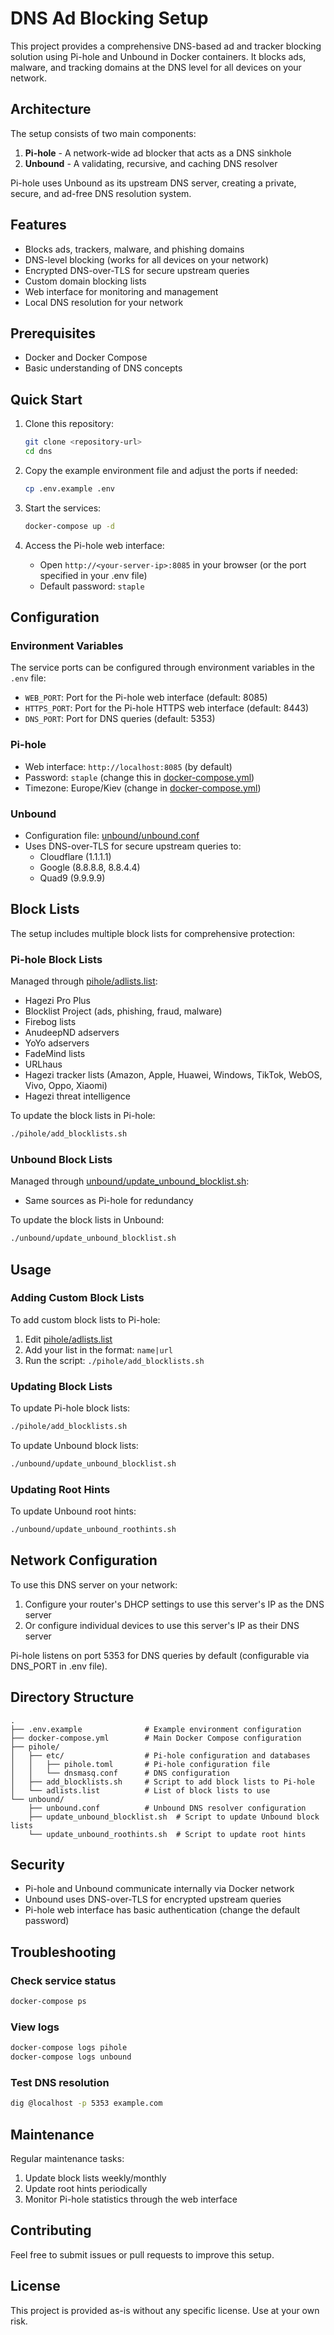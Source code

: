 # DNS Ad Blocking Setup

This project provides a comprehensive DNS-based ad and tracker blocking solution using Pi-hole and Unbound in Docker containers. It blocks ads, malware, and tracking domains at the DNS level for all devices on your network.

## Architecture

The setup consists of two main components:

1. **Pi-hole** - A network-wide ad blocker that acts as a DNS sinkhole
2. **Unbound** - A validating, recursive, and caching DNS resolver

Pi-hole uses Unbound as its upstream DNS server, creating a private, secure, and ad-free DNS resolution system.

## Features

- Blocks ads, trackers, malware, and phishing domains
- DNS-level blocking (works for all devices on your network)
- Encrypted DNS-over-TLS for secure upstream queries
- Custom domain blocking lists
- Web interface for monitoring and management
- Local DNS resolution for your network

## Prerequisites

- Docker and Docker Compose
- Basic understanding of DNS concepts

## Quick Start

1. Clone this repository:
   ```bash
   git clone <repository-url>
   cd dns
   ```

2. Copy the example environment file and adjust the ports if needed:
   ```bash
   cp .env.example .env
   ```

3. Start the services:
   ```bash
   docker-compose up -d
   ```

4. Access the Pi-hole web interface:
   - Open `http://<your-server-ip>:8085` in your browser (or the port specified in your .env file)
   - Default password: `staple`

## Configuration

### Environment Variables

The service ports can be configured through environment variables in the `.env` file:

- `WEB_PORT`: Port for the Pi-hole web interface (default: 8085)
- `HTTPS_PORT`: Port for the Pi-hole HTTPS web interface (default: 8443)
- `DNS_PORT`: Port for DNS queries (default: 5353)

### Pi-hole

- Web interface: `http://localhost:8085` (by default)
- Password: `staple` (change this in [docker-compose.yml](docker-compose.yml))
- Timezone: Europe/Kiev (change in [docker-compose.yml](docker-compose.yml))

### Unbound

- Configuration file: [unbound/unbound.conf](unbound/unbound.conf)
- Uses DNS-over-TLS for secure upstream queries to:
  - Cloudflare (1.1.1.1)
  - Google (8.8.8.8, 8.8.4.4)
  - Quad9 (9.9.9.9)

## Block Lists

The setup includes multiple block lists for comprehensive protection:

### Pi-hole Block Lists

Managed through [pihole/adlists.list](pihole/adlists.list):
- Hagezi Pro Plus
- Blocklist Project (ads, phishing, fraud, malware)
- Firebog lists
- AnudeepND adservers
- YoYo adservers
- FadeMind lists
- URLhaus
- Hagezi tracker lists (Amazon, Apple, Huawei, Windows, TikTok, WebOS, Vivo, Oppo, Xiaomi)
- Hagezi threat intelligence

To update the block lists in Pi-hole:
```bash
./pihole/add_blocklists.sh
```

### Unbound Block Lists

Managed through [unbound/update_unbound_blocklist.sh](unbound/update_unbound_blocklist.sh):
- Same sources as Pi-hole for redundancy

To update the block lists in Unbound:
```bash
./unbound/update_unbound_blocklist.sh
```

## Usage

### Adding Custom Block Lists

To add custom block lists to Pi-hole:
1. Edit [pihole/adlists.list](pihole/adlists.list)
2. Add your list in the format: `name|url`
3. Run the script: `./pihole/add_blocklists.sh`

### Updating Block Lists

To update Pi-hole block lists:
```bash
./pihole/add_blocklists.sh
```

To update Unbound block lists:
```bash
./unbound/update_unbound_blocklist.sh
```

### Updating Root Hints

To update Unbound root hints:
```bash
./unbound/update_unbound_roothints.sh
```

## Network Configuration

To use this DNS server on your network:
1. Configure your router's DHCP settings to use this server's IP as the DNS server
2. Or configure individual devices to use this server's IP as their DNS server

Pi-hole listens on port 5353 for DNS queries by default (configurable via DNS_PORT in .env file).

## Directory Structure

```
.
├── .env.example              # Example environment configuration
├── docker-compose.yml        # Main Docker Compose configuration
├── pihole/
│   ├── etc/                  # Pi-hole configuration and databases
│   │   ├── pihole.toml       # Pi-hole configuration file
│   │   └── dnsmasq.conf      # DNS configuration
│   ├── add_blocklists.sh     # Script to add block lists to Pi-hole
│   └── adlists.list          # List of block lists to use
└── unbound/
    ├── unbound.conf          # Unbound DNS resolver configuration
    ├── update_unbound_blocklist.sh  # Script to update Unbound block lists
    └── update_unbound_roothints.sh  # Script to update root hints
```

## Security

- Pi-hole and Unbound communicate internally via Docker network
- Unbound uses DNS-over-TLS for encrypted upstream queries
- Pi-hole web interface has basic authentication (change the default password)

## Troubleshooting

### Check service status
```bash
docker-compose ps
```

### View logs
```bash
docker-compose logs pihole
docker-compose logs unbound
```

### Test DNS resolution
```bash
dig @localhost -p 5353 example.com
```

## Maintenance

Regular maintenance tasks:
1. Update block lists weekly/monthly
2. Update root hints periodically
3. Monitor Pi-hole statistics through the web interface

## Contributing

Feel free to submit issues or pull requests to improve this setup.

## License

This project is provided as-is without any specific license. Use at your own risk.